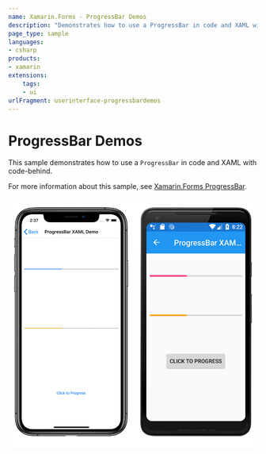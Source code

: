 ```yaml
---
name: Xamarin.Forms - ProgressBar Demos
description: "Demonstrates how to use a ProgressBar in code and XAML with code-behind (UI)"
page_type: sample
languages:
- csharp
products:
- xamarin
extensions:
    tags:
    - ui
urlFragment: userinterface-progressbardemos
---
```

# ProgressBar Demos

This sample demonstrates how to use a `ProgressBar` in code and XAML with code-behind.

For more information about this sample, see [Xamarin.Forms ProgressBar](https://docs.microsoft.com/xamarin/xamarin-forms/user-interface/progressbar).

![Screenshot of ProgressBars sample project](Screenshots/02ProgressBarsDemo.png)
